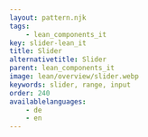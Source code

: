 ```yaml
---
layout: pattern.njk
tags: 
    - lean_components_it
key: slider-lean_it
title: Slider
alternativetitle: Slider
parent: lean_components_it
image: lean/overview/slider.webp
keywords: slider, range, input
order: 240
availablelanguages: 
    - de
    - en
---
```

